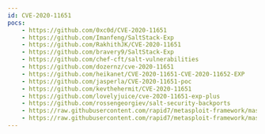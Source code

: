 ```yaml
---
id: CVE-2020-11651
pocs:
    - https://github.com/0xc0d/CVE-2020-11651
    - https://github.com/Imanfeng/SaltStack-Exp
    - https://github.com/RakhithJK/CVE-2020-11651
    - https://github.com/bravery9/SaltStack-Exp
    - https://github.com/chef-cft/salt-vulnerabilities
    - https://github.com/dozernz/cve-2020-11651
    - https://github.com/heikanet/CVE-2020-11651-CVE-2020-11652-EXP
    - https://github.com/jasperla/CVE-2020-11651-poc
    - https://github.com/kevthehermit/CVE-2020-11651
    - https://github.com/lovelyjuice/cve-2020-11651-exp-plus
    - https://github.com/rossengeorgiev/salt-security-backports
    - https://raw.githubusercontent.com/rapid7/metasploit-framework/master/modules/auxiliary/gather/saltstack_salt_root_key.rb
    - https://raw.githubusercontent.com/rapid7/metasploit-framework/master/modules/exploits/linux/misc/saltstack_salt_unauth_rce.rb
---
```

